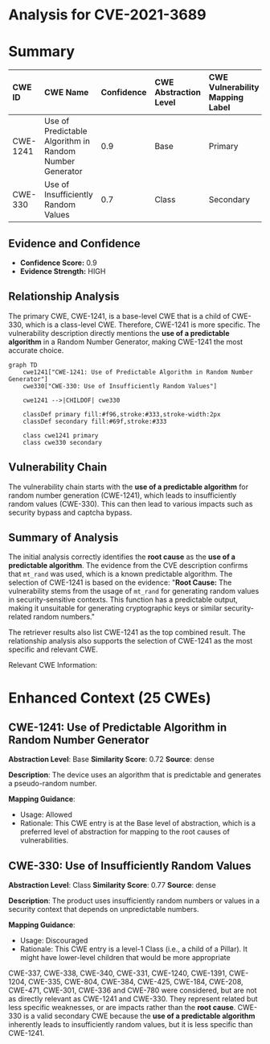 # Analysis for CVE-2021-3689

# Summary
| CWE ID  | CWE Name                                                     | Confidence | CWE Abstraction Level | CWE Vulnerability Mapping Label | CWE-Vulnerability Mapping Notes |
| :------- | :----------------------------------------------------------- | :--------- | :---------------------- | :------------------------------ | :------------------------------ |
| CWE-1241 | Use of Predictable Algorithm in Random Number Generator      | 0.9        | Base                    | Primary                         | Allowed                       |
| CWE-330  | Use of Insufficiently Random Values                          | 0.7        | Class                   | Secondary                       | Discouraged                    |

## Evidence and Confidence

*   **Confidence Score:** 0.9
*   **Evidence Strength:** HIGH

## Relationship Analysis
The primary CWE, CWE-1241, is a base-level CWE that is a child of CWE-330, which is a class-level CWE. Therefore, CWE-1241 is more specific. The vulnerability description directly mentions the **use of a predictable algorithm** in a Random Number Generator, making CWE-1241 the most accurate choice.

```mermaid
graph TD
    cwe1241["CWE-1241: Use of Predictable Algorithm in Random Number Generator"]
    cwe330["CWE-330: Use of Insufficiently Random Values"]
    
    cwe1241 -->|CHILDOF| cwe330
    
    classDef primary fill:#f96,stroke:#333,stroke-width:2px
    classDef secondary fill:#69f,stroke:#333
    
    class cwe1241 primary
    class cwe330 secondary
```

## Vulnerability Chain
The vulnerability chain starts with the **use of a predictable algorithm** for random number generation (CWE-1241), which leads to insufficiently random values (CWE-330). This can then lead to various impacts such as security bypass and captcha bypass.

## Summary of Analysis
The initial analysis correctly identifies the **root cause** as the **use of a predictable algorithm**. The evidence from the CVE description confirms that `mt_rand` was used, which is a known predictable algorithm. The selection of CWE-1241 is based on the evidence: "**Root Cause:** The vulnerability stems from the usage of `mt_rand` for generating random values in security-sensitive contexts. This function has a predictable output, making it unsuitable for generating cryptographic keys or similar security-related random numbers."

The retriever results also list CWE-1241 as the top combined result. The relationship analysis also supports the selection of CWE-1241 as the most specific and relevant CWE.

Relevant CWE Information:

# Enhanced Context (25 CWEs)

## CWE-1241: Use of Predictable Algorithm in Random Number Generator
**Abstraction Level**: Base
**Similarity Score**: 0.72
**Source**: dense

**Description**:
The device uses an algorithm that is predictable and generates a pseudo-random number.

**Mapping Guidance**:
- Usage: Allowed
- Rationale: This CWE entry is at the Base level of abstraction, which is a preferred level of abstraction for mapping to the root causes of vulnerabilities.

## CWE-330: Use of Insufficiently Random Values
**Abstraction Level**: Class
**Similarity Score**: 0.77
**Source**: dense

**Description**:
The product uses insufficiently random numbers or values in a security context that depends on unpredictable numbers.

**Mapping Guidance**:
- Usage: Discouraged
- Rationale: This CWE entry is a level-1 Class (i.e., a child of a Pillar). It might have lower-level children that would be more appropriate

CWE-337, CWE-338, CWE-340, CWE-331, CWE-1240, CWE-1391, CWE-1204, CWE-335, CWE-804, CWE-384, CWE-425, CWE-184, CWE-208, CWE-471, CWE-301, CWE-336 and CWE-780 were considered, but are not as directly relevant as CWE-1241 and CWE-330. They represent related but less specific weaknesses, or are impacts rather than the **root cause**. CWE-330 is a valid secondary CWE because the **use of a predictable algorithm** inherently leads to insufficiently random values, but it is less specific than CWE-1241.